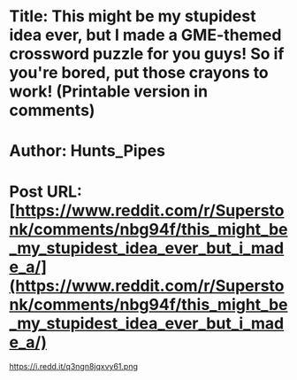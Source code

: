 # Title: This might be my stupidest idea ever, but I made a GME-themed crossword puzzle for you guys! So if you're bored, put those crayons to work! (Printable version in comments)
# Author: Hunts_Pipes
# Post URL: [https://www.reddit.com/r/Superstonk/comments/nbg94f/this_might_be_my_stupidest_idea_ever_but_i_made_a/](https://www.reddit.com/r/Superstonk/comments/nbg94f/this_might_be_my_stupidest_idea_ever_but_i_made_a/)


https://i.redd.it/q3ngn8jqxvy61.png